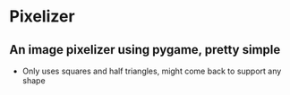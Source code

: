 # Pixelizer

## An image pixelizer using pygame, pretty simple

- Only uses squares and half triangles, might come back to support any shape